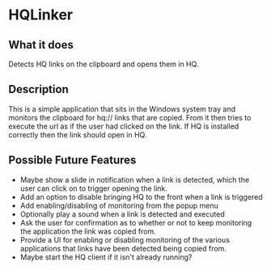 HQLinker
========

## What it does
Detects HQ links on the clipboard and opens them in HQ.

## Description
This is a simple application that sits in the Windows system tray and monitors the clipboard for hq:// links that are copied. From it then tries to execute the url as if the user had clicked on the link. If HQ is installed correctly then the link should open in HQ.

## Possible Future Features
- Maybe show a slide in notification when a link is detected, which the user can click on to trigger opening the link.
- Add an option to disable bringing HQ to the front when a link is triggered
- Add enabling/disabling of monitoring from the popup menu
- Optionally play a sound when a link is detected and executed
- Ask the user for confirmation as to whether or not to keep monitoring the application the link was copied from.
- Provide a UI for enabling or disabling monitoring of the various applications that links have been detected being copied from.
- Maybe start the HQ client if it isn't already running?

